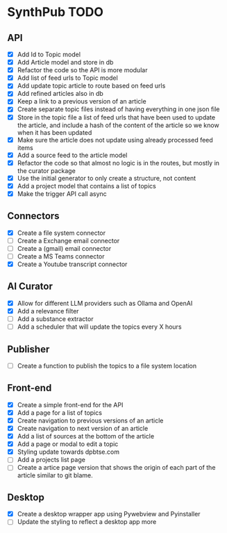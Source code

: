 # SynthPub TODO

## API

- [x] Add Id to Topic model
- [x] Add Article model and store in db
- [x] Refactor the code so the API is more modular
- [x] Add list of feed urls to Topic model
- [x] Add update topic article to route based on feed urls
- [x] Add refined articles also in db
- [x] Keep a link to a previous version of an article
- [x] Create separate topic files instead of having everything in one json file
- [x] Store in the topic file a list of feed urls that have been used to update the article, and include a hash of the content of the article so we know when it has been updated
- [x] Make sure the article does not update using already processed feed items
- [x] Add a source feed to the article model
- [x] Refactor the code so that almost no logic is in the routes, but mostly in the curator package
- [x] Use the initial generator to only create a structure, not content
- [x] Add a project model that contains a list of topics
- [x] Make the trigger API call async

## Connectors

- [x] Create a file system connector
- [ ] Create a Exchange email connector
- [ ] Create a (gmail) email connector
- [ ] Create a MS Teams connector
- [x] Create a Youtube transcript connector

## AI Curator

- [x] Allow for different LLM providers such as Ollama and OpenAI
- [x] Add a relevance filter
- [ ] Add a substance extractor
- [ ] Add a scheduler that will update the topics every X hours

## Publisher

- [ ] Create a function to publish the topics to a file system location

## Front-end

- [x] Create a simple front-end for the API
- [x] Add a page for a list of topics
- [x] Create navigation to previous versions of an article
- [x] Create navigation to next version of an article
- [x] Add a list of sources at the bottom of the article
- [x] Add a page or modal to edit a topic
- [x] Styling update towards dpbtse.com
- [ ] Add a projects list page
- [ ] Create a artice page version that shows the origin of each part of the article similar to git blame.

## Desktop

- [x] Create a desktop wrapper app using Pywebview and Pyinstaller
- [ ] Update the styling to reflect a desktop app more